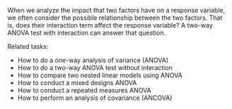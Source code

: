 
When we analyze the impact that two factors have on a response variable,
we often consider the possible relationship between the two factors.
That is, does their interaction term affect the response variable?
A two-way ANOVA test with interaction can answer that question.

Related tasks:

 * How to do a one-way analysis of variance (ANOVA)
 * How to do a two-way ANOVA test without interaction
 * How to compare two nested linear models using ANOVA
 * How to conduct a mixed designs ANOVA
 * How to conduct a repeated measures ANOVA
 * How to perform an analysis of covariance (ANCOVA)
